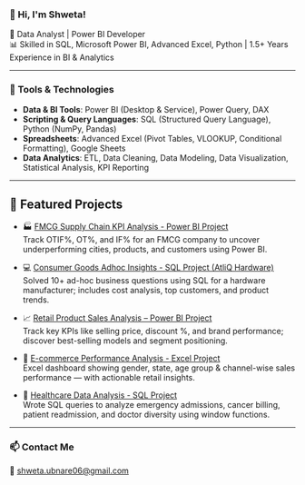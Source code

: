 ### 👋 Hi, I'm Shweta!

🚀 Data Analyst | Power BI Developer  
📊 Skilled in SQL, Microsoft Power BI, Advanced Excel, Python | 1.5+ Years Experience in BI & Analytics  

---

### 🔧 Tools & Technologies
- **Data & BI Tools**: Power BI (Desktop & Service), Power Query, DAX 
- **Scripting & Query Languages**:  SQL (Structured Query Language), Python (NumPy, Pandas)
- **Spreadsheets**:  Advanced Excel (Pivot Tables, VLOOKUP, Conditional Formatting), Google Sheets 
- **Data Analytics**:  ETL, Data Cleaning, Data Modeling, Data Visualization, Statistical Analysis, KPI Reporting
---

## 📌 Featured Projects

- 🏭 [FMCG Supply Chain KPI Analysis - Power BI Project](https://github.com/shweta184/FMCG-Supply-Chain-KPI-Analysis-Power-BI-Project)  
  Track OTIF%, OT%, and IF% for an FMCG company to uncover underperforming cities, products, and customers using Power BI.

- 💻 [Consumer Goods Adhoc Insights - SQL Project (AtliQ Hardware)](https://github.com/shweta184/Consumer_Goods_Adhoc_Insights)  
  Solved 10+ ad-hoc business questions using SQL for a hardware manufacturer; includes cost analysis, top customers, and product trends.

- 📈 [Retail Product Sales Analysis – Power BI Project](https://github.com/shweta184/Retail-Product-Sales-Analysis-Using-Power-BI)  
  Track key KPIs like selling price, discount %, and brand performance; discover best-selling models and segment positioning.

- 🧾 [E-commerce Performance Analysis - Excel Project](https://github.com/shweta184/E-commerce-Performance-Analysis-Excel-Project-)  
  Excel dashboard showing gender, state, age group & channel-wise sales performance — with actionable retail insights.

- 🏥 [Healthcare Data Analysis - SQL Project](https://github.com/shweta184/Health-Care-Data-Analysis-Using-SQL)  
  Wrote SQL queries to analyze emergency admissions, cancer billing, patient readmission, and doctor diversity using window functions.
---

### 📫 Contact Me
📧 shweta.ubnare06@gmail.com
